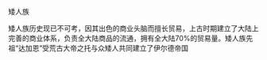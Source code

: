 矮人族

矮人族历史现已不可考，因其出色的商业头脑而擅长贸易，上古时期建立了大陆上完善的商业体系，负责全大陆商品的流通，拥有全大陆70%的贸易量。矮人族先祖“达加恩”受荒古大帝之托与众矮人共同建立了伊尔德帝国